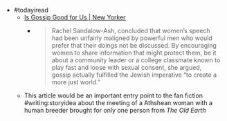 - #todayiread
	- [Is Gossip Good for Us | New Yorker](https://www.newyorker.com/magazine/2025/03/24/you-didnt-hear-this-from-me-kelsey-mckinney-book-review)
		- > Rachel Sandalow-Ash, concluded that women’s speech had been unfairly maligned by powerful men who would prefer that their doings not be discussed. By encouraging women to share information that might protect them, be it about a community leader or a college classmate known to play fast and loose with sexual consent, she argued, gossip actually fulfilled the Jewish imperative “to create a more just world.”
	- This article would be an important entry point to the fan fiction #writing:storyidea about the meeting of a Athshean woman with a human breeder brought for only one person from *The Old Earth*